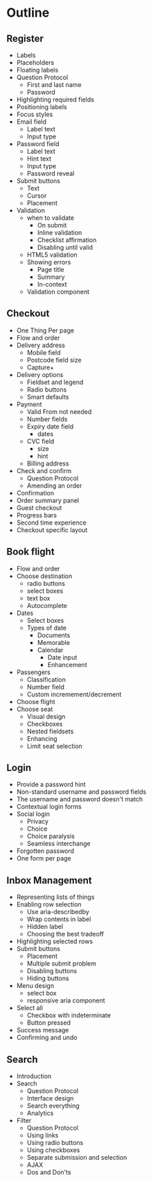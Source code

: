 # Outline

## Register

- Labels
- Placeholders
- Floating labels
- Question Protocol
	- First and last name
	- Password
- Highlighting required fields
- Positioning labels
- Focus styles
- Email field
	- Label text
	- Input type
- Password field
	- Label text
	- Hint text
	- Input type
	- Password reveal
- Submit buttons
	- Text
	- Cursor
	- Placement
- Validation
	- when to validate
		- On submit
		- Inline validation
		- Checklist affirmation
		- Disabling until valid
	- HTML5 validation
	- Showing errors
		- Page title
		- Summary
		- In-context
	- Validation component

## Checkout

- One Thing Per page
- Flow and order
- Delivery address
	- Mobile field
	- Postcode field size
	- Capture+
- Delivery options
	- Fieldset and legend
	- Radio buttons
	- Smart defaults
- Payment
	- Valid From not needed
	- Number fields
	- Expiry date field
		- dates
	- CVC field
		- size
		- hint
	- Billing address
- Check and confirm
	- Question Protocol
	- Amending an order
- Confirmation
- Order summary panel
- Guest checkout
- Progress bars
- Second time experience
- Checkout specific layout

## Book flight

- Flow and order
- Choose destination
	- radio buttons
	- select boxes
	- text box
	- Autocomplete
- Dates
	- Select boxes
	- Types of date
		- Documents
		- Memorable
		- Calendar
			- Date input
			- Enhancement
- Passengers
	- Classification
	- Number field
	- Custom incremement/decrement
- Choose flight
- Choose seat
	- Visual design
	- Checkboxes
	- Nested fieldsets
	- Enhancing
	- Limit seat selection

## Login

- Provide a password hint
- Non-standard username and password fields
- The username and password doesn't match
- Contextual login forms
- Social login
	- Privacy
	- Choice
	- Choice paralysis
	- Seamless interchange
- Forgotten password
- One form per page

## Inbox Management

- Representing lists of things
- Enabling row selection
	- Use aria-describedby
	- Wrap contents in label
	- Hidden label
	- Choosing the best tradeoff
- Highlighting selected rows
- Submit buttons
	- Placement
	- Multiple submit problem
	- Disabling buttons
	- Hiding buttons
- Menu design
	- select box
	- responsive aria component
- Select all
	- Checkbox with indeterminate
	- Button pressed
- Success message
- Confirming and undo

## Search

- Introduction
- Search
	- Question Protocol
	- Interface design
	- Search everything
	- Analytics
- Filter
	- Question Protocol
	- Using links
	- Using radio buttons
	- Using checkboxes
	- Separate submission and selection
	- AJAX
	- Dos and Don'ts
